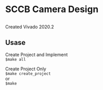 # SCCB Camera Design
## 
Created Vivado 2020.2

## Usase
Create Project and Implement  
`$make all`  
  
Create Project Only  
`$make create_project`  
or  
`$make`  
